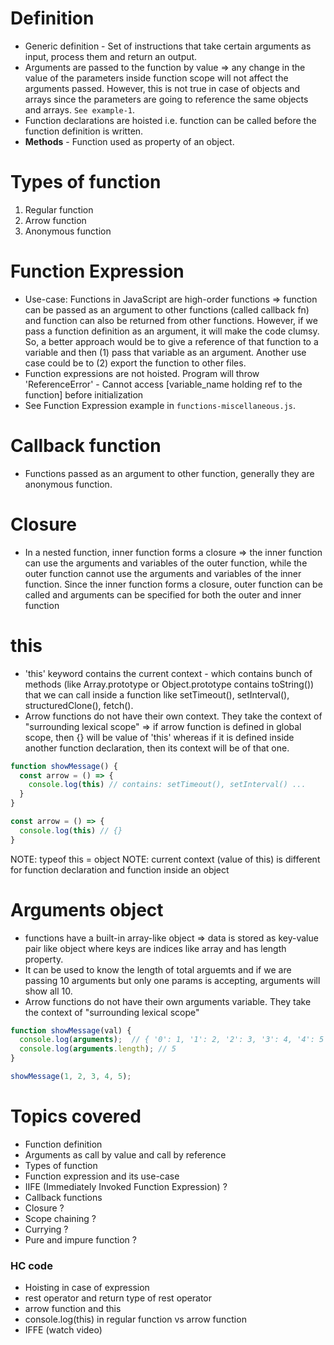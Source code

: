 # Definition
* Generic definition - Set of instructions that take certain arguments as input, process them and return an output.
* Arguments are passed to the function by value => any change in the value of the parameters inside function scope will not affect the arguments passed. However, this is not true in case of objects and arrays since the parameters are going to reference the same objects and arrays. `See example-1`.
* Function declarations are hoisted i.e. function can be called before the function definition is written.
* **Methods** - Function used as property of an object.

# Types of function
1. Regular function
2. Arrow function
3. Anonymous function

# Function Expression
* Use-case: Functions in JavaScript are high-order functions => function can be passed as an argument to other functions (called callback fn) and function can also be returned from other functions. However, if we pass a function definition as an argument, it will make the code clumsy. So, a better approach would be to give a reference of that function to a variable and then (1) pass that variable as an argument. Another use case could be to (2) export the function to other files.
* Function expressions are not hoisted. Program will throw 'ReferenceError' - Cannot access [variable_name holding ref to the function] before initialization
* See Function Expression example in `functions-miscellaneous.js`.

# Callback function
* Functions passed as an argument to other function, generally they are anonymous function.

# Closure
* In a nested function, inner function forms a closure => the inner function can use the arguments and variables of the outer function, while the outer function cannot use the arguments and variables of the inner function. Since the inner function forms a closure, outer function can be called and arguments can be specified for both the outer and inner function

# this
* 'this' keyword contains the current context - which contains bunch of methods (like Array.prototype or Object.prototype contains toString()) that we can call inside a function like setTimeout(), setInterval(), structuredClone(), fetch().
* Arrow functions do not have their own context. They take the context of "surrounding lexical scope" => if arrow function is defined in global scope, then {} will be value of 'this' whereas if it is defined inside another function declaration, then its context will be of that one.
```javascript
function showMessage() {
  const arrow = () => {
    console.log(this) // contains: setTimeout(), setInterval() ...
  }
}

const arrow = () => {
  console.log(this) // {}
}
```
NOTE: typeof this = object
NOTE: current context (value of this) is different for function declaration and function inside an object

# Arguments object
* functions have a built-in array-like object => data is stored as key-value pair like object where keys are indices like array and has length property.
* It can be used to know the length of total arguemts and if we are passing 10 arguments but only one params is accepting, arguments will show all 10.
* Arrow functions do not have their own arguments variable. They take the context of "surrounding lexical scope" 
```javascript
function showMessage(val) {
  console.log(arguments);  // { '0': 1, '1': 2, '2': 3, '3': 4, '4': 5 }
  console.log(arguments.length); // 5
}

showMessage(1, 2, 3, 4, 5);
```

# Topics covered
* Function definition
* Arguments as call by value and call by reference
* Types of function
* Function expression and its use-case
* IIFE (Immediately Invoked Function Expression) ?
* Callback functions
* Closure ?
* Scope chaining ?
* Currying ?
* Pure and impure function ?
### HC code
* Hoisting in case of expression
* rest operator and return type of rest operator
* arrow function and this
* console.log(this) in regular function vs arrow function
* IFFE (watch video)

